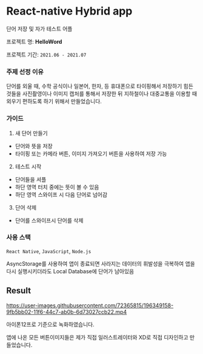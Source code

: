 # React-native Hybrid app

단어 저장 및 자가 테스트 어플

프로젝트 명: **HelloWord**

프로젝트 기간: `2021.06 - 2021.07`

### 주제 선정 이유
단어를 외울 때, 수학 공식이나 일본어, 한자, 등 휴대폰으로 타이핑해서 저장하기 힘든 것들을 
사진촬영이나 이미지 캡처를 통해서 저장한 뒤 지하철이나 대중교통을 이용할 때 외우기 편하도록 하기 위해서 만들었습니다.

### 가이드
1. 새 단어 만들기
- 단어와 뜻을 저장
- 타이핑 또는 카메라 버튼, 이미지 가져오기 버튼을 사용하여 저장 가능
2. 테스트 시작
- 단어들을 셔플
- 하단 영역 터치 중에는 뜻이 볼 수 있음
- 하단 영역 스와이프 시 다음 단어로 넘어감
3. 단어 삭제
- 단어를 스와이프시 단어를 삭제

### 사용 스택
`React Native`, `JavaScript`, `Node.js` <br>

AsyncStorage를 사용하여 앱이 종료되면 사라지는 데이터의 휘발성을 극복하여 앱을 다시 실행시키더라도 Local Database에 단어가 남아있음


## Result
https://user-images.githubusercontent.com/72365815/196349158-9fb5bb02-11f6-44c7-ab0b-6d73027ccb22.mp4

아이폰12프로 기준으로 녹화하였습니다.

앱에 나온 모든 버튼이미지들은 제가 직접 일러스트레이터와 XD로 직접 디자인하고 만들었습니다.
